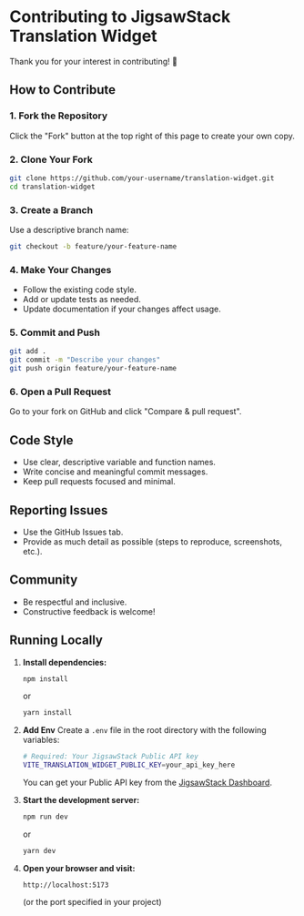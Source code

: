 # Contributing to JigsawStack Translation Widget

Thank you for your interest in contributing! 🎉

## How to Contribute

### 1. Fork the Repository
Click the "Fork" button at the top right of this page to create your own copy.

### 2. Clone Your Fork
```bash
git clone https://github.com/your-username/translation-widget.git
cd translation-widget
```

### 3. Create a Branch
Use a descriptive branch name:
```bash
git checkout -b feature/your-feature-name
```

### 4. Make Your Changes
- Follow the existing code style.
- Add or update tests as needed.
- Update documentation if your changes affect usage.

### 5. Commit and Push
```bash
git add .
git commit -m "Describe your changes"
git push origin feature/your-feature-name
```

### 6. Open a Pull Request
Go to your fork on GitHub and click "Compare & pull request".

## Code Style

- Use clear, descriptive variable and function names.
- Write concise and meaningful commit messages.
- Keep pull requests focused and minimal.

## Reporting Issues

- Use the GitHub Issues tab.
- Provide as much detail as possible (steps to reproduce, screenshots, etc.).

## Community

- Be respectful and inclusive.
- Constructive feedback is welcome!

## Running Locally

1. **Install dependencies:**
   ```bash
   npm install
   ```
   or
   ```bash
   yarn install
   ```
2. **Add Env**
   Create a `.env` file in the root directory with the following variables:
   ```bash
   # Required: Your JigsawStack Public API key
   VITE_TRANSLATION_WIDGET_PUBLIC_KEY=your_api_key_here
   ```
   You can get your Public API key from the [JigsawStack Dashboard](https://jigsawstack.com).

3. **Start the development server:**
   ```bash
   npm run dev
   ```
   or
   ```bash
   yarn dev
   ```

3. **Open your browser and visit:**
   ```
   http://localhost:5173
   ```
   (or the port specified in your project) 